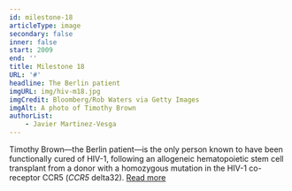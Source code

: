```yaml
---
id: milestone-18
articleType: image
secondary: false
inner: false
start: 2009 
end: ''
title: Milestone 18
URL: '#'
headline: The Berlin patient
imgURL: img/hiv-m18.jpg
imgCredit: Bloomberg/Rob Waters via Getty Images
imgAlt: A photo of Timothy Brown
authorList:
    - Javier Martinez-Vesga
---
```

Timothy Brown—the Berlin patient—is the only person known to have been functionally cured of HIV-1, following an allogeneic hematopoietic stem cell transplant from a donor with a homozygous mutation in the HIV-1 co-receptor CCR5 (<em>CCR5</em> delta32). <a href="#">Read more</a>